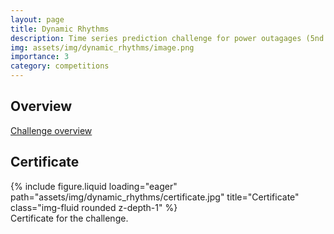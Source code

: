 ```yaml
---
layout: page
title: Dynamic Rhythms
description: Time series prediction challenge for power outagages (5nd place)
img: assets/img/dynamic_rhythms/image.png
importance: 3
category: competitions
---
```


## Overview

[Challenge overview](https://thinkonward.com/app/c/challenges/dynamic-rhythms)

## Certificate

<div class="row">
    <div class="col-sm mt-5 mt-md-0">
        {% include figure.liquid loading="eager" path="assets/img/dynamic_rhythms/certificate.jpg" title="Certificate" class="img-fluid rounded z-depth-1" %}
				<div class="caption">
					Certificate for the challenge.
				</div>
    </div>
</div>
